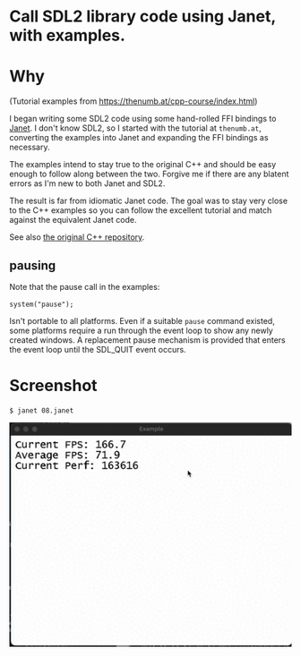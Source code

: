 # Call SDL2 library code using Janet, with examples.

# Why

(Tutorial examples from https://thenumb.at/cpp-course/index.html)

I began writing some SDL2 code using some hand-rolled FFI bindings to
[Janet](https://janet-lang.org/). I don't know SDL2, so I started with
the tutorial at `thenumb.at`, converting the examples into Janet and
expanding the FFI bindings as necessary.

The examples intend to stay true to the original C++ and should be
easy enough to follow along between the two. Forgive me if there are
any blatent errors as I'm new to both Janet and SDL2.

The result is far from idiomatic Janet code. The goal was to stay very
close to the C++ examples so you can follow the excellent tutorial and
match against the equivalent Janet code.

See also [the original C++
repository](https://github.com/TheNumbat/cpp-course).


## pausing

Note that the pause call in the examples:

```
system("pause");
```

Isn't portable to all platforms. Even if a suitable `pause` command
existed, some platforms require a run through the event loop to show
any newly created windows. A replacement pause mechanism is provided
that enters the event loop until the SDL_QUIT event occurs.

# Screenshot

```
$ janet 08.janet
```

![](screenshot.gif)
